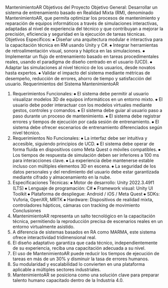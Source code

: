 MantenimientoAR
Objetivos del Proyecto
Objetivo General:
Desarrollar un sistema de entrenamiento basado en Realidad Mixta (RM), denominado MantenimientoAR, que permita optimizar los procesos de mantenimiento y reparación de equipos informáticos a través de simulaciones interactivas, adaptadas al nivel de experiencia del técnico y que contribuyan a mejorar la precisión, eficiencia y seguridad en la ejecución de tareas técnicas.
Objetivos Específicos:
⦁	Diseñar una arquitectura modular e interactiva para la capacitación técnica en RM usando Unity y C#.
⦁	Integrar herramientas de retroalimentación visual, sonora y háptica en las simulaciones.
⦁	Implementar un flujo de entrenamiento basado en tareas procedimentales reales, usando el paradigma de diseño centrado en el usuario (UCD).
⦁	Adaptar las simulaciones al nivel técnico de los usuarios, desde novatos hasta expertos.
⦁	Validar el impacto del sistema mediante métricas de desempeño, reducción de errores, ahorro de tiempo y satisfacción del usuario.
Requerimientos del Sistema MantenimientoAR
1. Requerimientos Funcionales:
⦁	El sistema debe permitir al usuario visualizar modelos 3D de equipos informáticos en un entorno mixto.
⦁	El usuario debe poder interactuar con los modelos virtuales mediante gestos, controles y comandos.
⦁	El sistema debe guiar al usuario paso a paso durante un proceso de mantenimiento.
⦁	El sistema debe registrar errores y tiempos de ejecución por cada sesión de entrenamiento.
⦁	El sistema debe ofrecer escenarios de entrenamiento diferenciados según nivel técnico.
2. Requerimientos No Funcionales:
⦁	La interfaz debe ser intuitiva y accesible, siguiendo principios de UCD.
⦁	El sistema debe operar de forma fluida en dispositivos como Meta Quest o móviles compatibles.
⦁	Los tiempos de respuesta de simulación deben ser inferiores a 100 ms para interacciones clave.
⦁	La experiencia debe mantenerse estable incluso con múltiples elementos 3D en escena.
⦁	La seguridad de los datos personales y del rendimiento del usuario debe estar garantizada mediante cifrado y almacenamiento en la nube.
3. Especificaciones Técnicas:
⦁	Motor de desarrollo: Unity 2022.3.49f1 (LTS)
⦁	Lenguaje de programación: C#
⦁	Framework visual: Unity UI Toolkit
⦁	Plataforma de despliegue: Android / iOS / Meta Quest
⦁	SDKs: Vuforia, OpenXR, MRTK
⦁	Hardware: Dispositivos de realidad mixta, controladores hápticos, cámaras con tracking de movimiento
Conclusiones
1.	MantenimientoAR representa un salto tecnológico en la capacitación técnica, permitiendo la reproducción precisa de escenarios reales en un entorno virtualmente asistido.
2.	A diferencia de sistemas basados en RA como MARMA, este sistema ofrece interactividad tridimensional real.
3.	El diseño adaptativo garantiza que cada técnico, independientemente de su experiencia, reciba una capacitación adecuada a su nivel.
4.	El uso de MantenimientoAR puede reducir los tiempos de ejecución de tareas en más de un 30% y disminuir la tasa de errores humanos.
5.	Su modularidad y escalabilidad lo convierten en una plataforma aplicable a múltiples sectores industriales.
6.	MantenimientoAR se posiciona como una solución clave para preparar talento humano capacitado dentro de la Industria 4.0.
